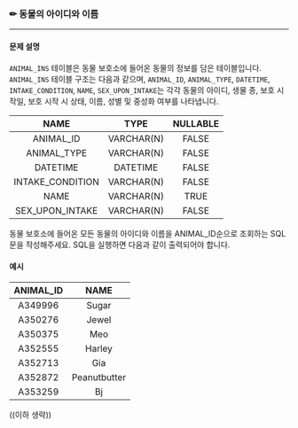 ### ✏ 동물의 아이디와 이름
***

#### 문제 설명
`ANIMAL_INS` 테이블은 동물 보호소에 들어온 동물의 정보를 담은 테이블입니다. `ANIMAL_INS` 테이블 구조는 다음과 같으며, `ANIMAL_ID`, `ANIMAL_TYPE`, `DATETIME`, `INTAKE_CONDITION`, `NAME`, `SEX_UPON_INTAKE`는 각각 동물의 아이디, 생물 종, 보호 시작일, 보호 시작 시 상태, 이름, 성별 및 중성화 여부를 나타냅니다.</br>

|NAME|TYPE|NULLABLE|
|:---:|:---:|:---:|
|ANIMAL_ID|VARCHAR(N)|FALSE|
|ANIMAL_TYPE|VARCHAR(N)|FALSE|
|DATETIME|DATETIME|FALSE|
|INTAKE_CONDITION|VARCHAR(N)|FALSE|
|NAME|VARCHAR(N)|TRUE|
|SEX_UPON_INTAKE|VARCHAR(N)|FALSE|

동물 보호소에 들어온 모든 동물의 아이디와 이름을 ANIMAL_ID순으로 조회하는 SQL문을 작성해주세요. SQL을 실행하면 다음과 같이 출력되어야 합니다.</br>

#### 예시

|ANIMAL_ID|NAME|
|:---:|:---:|
|A349996|Sugar|
|A350276|Jewel|
|A350375|Meo|
|A352555|Harley|
|A352713|Gia|
|A352872|Peanutbutter|
|A353259|Bj|

((이하 생략))
